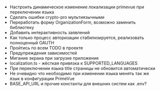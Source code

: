 - Настроить динамическое изменение локализации primevue при переключении языка
- Сделать ошибки crypto-pro мультиязычными 
- Переработать форму OrganizationForm, возможно заменить библиотеку
- Добавить интерактивность заявлений
- Как только процесс авторизации стабилизируется, реализовать полноценный OAUTH
- Пройтись по всем TODO в проекте
- Предупреждения зависимостей
- Мигание экрана при загрузке приложения
- localization.ts - жёсткая привязка к SUPPORTED_LANGUAGES
- При переключении языка title страницы не обновится автоматически
- Не очевидно что необходимо при изменении языка менять так же язык в 
  конфигурации PrimeVue
- BASE_API_URL и прочие константы для внешних систем как .env?